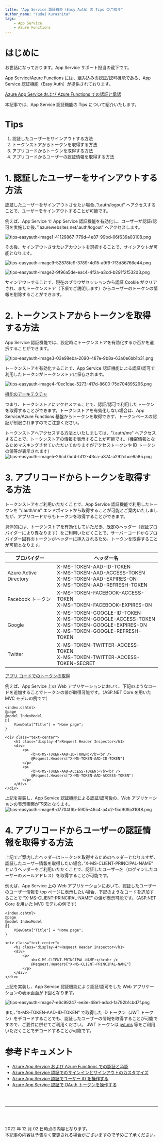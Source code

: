 ```yaml
---
title: "App Service 認証機能（Easy Auth）の Tips のご紹介"
author_name: "Yudai Kurashita"
tags:
    - App Service
    - Azure Functions
---
```



# はじめに
お世話になっております。App Service サポート担当の蔵下です。

App Service/Azure Functions には、組み込みの認証/認可機能である、App Service 認証機能（Easy Auth）が提供されております。

[Azure App Service および Azure Functions での認証と承認](https://learn.microsoft.com/ja-jp/azure/app-service/overview-authentication-authorization)

本記事では、App Service 認証機能の Tips について紹介いたします。

# Tips
1. 認証したユーザーをサインアウトする方法
1. トークンストアからトークンを取得する方法
1. アプリコードからトークンを取得する方法
1. アプリコードからユーザーの認証情報を取得する方法

# 1. 認証したユーザーをサインアウトする方法
認証したユーザーをサインアウトさせたい場合、”/.auth/logout” へアクセスすることで、ユーザーをサインアウトすることが可能です。

例えば、App Service で App Service 認証機能を有効化し、ユーザーが認証/認可を実施した後、”<YourAppServiceName>.azurewebsites.net/.auth/logout” へアクセスします。

![tips-easyauth-image1-41129867-779d-4e87-99bd-06f639a03108.png]({{site.baseurl}}/media/2022/12/tips-easyauth-image1-41129867-779d-4e87-99bd-06f639a03108.png)


その後、サインアウトさせたいアカウントを選択することで、サインアウトが可能となります。

![tips-easyauth-image9-52878fc9-3789-4d15-a9f9-7f3d86766e44.png]({{site.baseurl}}/media/2022/12/tips-easyauth-image9-52878fc9-3789-4d15-a9f9-7f3d86766e44.png)

![tips-easyauth-image2-9f96a5de-eac4-4f2a-a3cd-b291f2f532d3.png]({{site.baseurl}}/media/2022/12/tips-easyauth-image2-9f96a5de-eac4-4f2a-a3cd-b291f2f532d3.png)


サインアウトすることで、現在のブラウザセッションから認証 Cookie がクリアされ、またトークンストア（下項でご説明します）からユーザーのトークンの情報を削除することができます。


# 2. トークンストアからトークンを取得する方法
App Service 認証機能では、設定時にトークンストアを有効化するか否かを選択することができます。

![tips-easyauth-image3-03e98eba-2090-487e-9b8a-63a0e6bb1b31.png]({{site.baseurl}}/media/2022/12/tips-easyauth-image3-03e98eba-2090-487e-9b8a-63a0e6bb1b31.png)

トークンストアを有効化することで、App Service 認証機能による認証/認可で利用したトークンがトークンストアに保存されます。

![tips-easyauth-image4-f0ec1dae-5273-417d-8600-75d704895296.png]({{site.baseurl}}/media/2022/12/tips-easyauth-image4-f0ec1dae-5273-417d-8600-75d704895296.png)

[機能のアーキテクチャ](https://learn.microsoft.com/ja-jp/azure/app-service/overview-authentication-authorization#feature-architecture)


つまり、トークンストアにアクセスすることで、認証/認可で利用したトークンを取得することができます。トークンストアを有効化しない場合は、App Service/Azure Functions 基盤からトークンを取得できず、トークンベースの認証が制限されますのでご注意ください。

トークンストアへアクセスする方法といたしましては、"/.auth/me" へアクセスすることで、トークンストアの情報を表示することが可能です。（機密情報となるためマスキングさせていただいておりますがアクセストークンや ID トークンの値等が表示されます）
![tips-easyauth-image5-26cd75c4-bf12-43ca-a374-a292cbce8a85.png]({{site.baseurl}}/media/2022/12/tips-easyauth-image5-26cd75c4-bf12-43ca-a374-a292cbce8a85.png)

# 3. アプリコードからトークンを取得する方法
トークンストアをご利用いただくことで、App Service 認証機能で利用したトークンを "/.auth/me" エンドポイントから取得することが可能とご案内いたしましたが、アプリコードからもトークンを取得することができます。

具体的には、トークンストアを有効化していただき、既定のヘッダー（認証プロバイダーにより異なります）をご利用いただくことで、サーバーコードからプロバイダー固有のトークンがヘッダーに挿入されるため、トークンを取得することが可能となります。


| プロバイダー | ヘッダー名 |
|--|--|
|Azure Active Directory	  | X-MS-TOKEN-AAD-ID-TOKEN <br>X-MS-TOKEN-AAD-ACCESS-TOKEN <br> X-MS-TOKEN-AAD-EXPIRES-ON <br> X-MS-TOKEN-AAD-REFRESH-TOKEN|
| Facebook トークン | X-MS-TOKEN-FACEBOOK-ACCESS-TOKEN <br> X-MS-TOKEN-FACEBOOK-EXPIRES-ON|
| Google | X-MS-TOKEN-GOOGLE-ID-TOKEN <br> X-MS-TOKEN-GOOGLE-ACCESS-TOKEN <br> X-MS-TOKEN-GOOGLE-EXPIRES-ON <br>X-MS-TOKEN-GOOGLE-REFRESH-TOKEN |
| Twitter |  X-MS-TOKEN-TWITTER-ACCESS-TOKEN <br> X-MS-TOKEN-TWITTER-ACCESS-TOKEN-SECRET|


[アプリ コードでのトークンの取得](https://learn.microsoft.com/ja-jp/azure/app-service/configure-authentication-oauth-tokens#retrieve-tokens-in-app-code)


例えば、App Service 上の Web アプリケーションにおいて、下記のようなコードを追加することでトークンの値が取得可能です。（ASP.NET Core を用いた MVC モデルの例です）

```
<index.cshtml>
@page
@model IndexModel
@{
    ViewData["Title"] = "Home page";
}

<div class="text-center">
    <h1 class="display-4">Request Header Inspector</h1>
    <div>
        <p>
            <b>X-MS-TOKEN-AAD-ID-TOKEN:</b><br />
            @Request.Headers["X-MS-TOKEN-AAD-ID-TOKEN"]
        </p>
        <p>
            <b>X-MS-TOKEN-AAD-ACCESS-TOKEN:</b><br />
            @Request.Headers["X-MS-TOKEN-AAD-ACCESS-TOKEN"]
        </p>
    </div>
</div>
```


上記を実装し、App Service 認証機能による認証/認可後の、Web アプリケーションの表示画面が下図となります。
![tips-easyauth-image8-d7704f6b-5905-48c4-a4c2-15d909a310f8.png]({{site.baseurl}}/media/2022/12/tips-easyauth-image8-d7704f6b-5905-48c4-a4c2-15d909a310f8.png)


# 4. アプリコードからユーザーの認証情報を取得する方法
上記でご案内したヘッダーはトークンを取得するためのヘッダーとなりますが、認証したユーザー情報を取得したい場合、”X-MS-CLIENT-PRINCIPAL-NAME” というヘッダーをご利用いただくことで、認証したユーザー名（ログインしたユーザーのメールアドレス）を取得することが可能です。


例えば、App Service 上の Web アプリケーションにおいて、認証したユーザーのユーザー情報を top ページに表示したい場合、下記のようなコードを追加することで ”X-MS-CLIENT-PRINCIPAL-NAME” の値が表示可能です。（ASP.NET Core を用いた MVC モデルの例です）

```
<index.cshtml>
@page
@model IndexModel
@{
    ViewData["Title"] = "Home page";
}

<div class="text-center">
    <h1 class="display-4">Request Header Inspector</h1>
    <div>
        <p>
            <b>X-MS-CLIENT-PRINCIPAL-NAME:</b><br />
            @Request.Headers["X-MS-CLIENT-PRINCIPAL-NAME"]
        </p>
    </div>
</div>
```


上記を実装し、App Service 認証機能により認証/認可をした Web アプリケーションの表示画面が下図となります。

![tips-easyauth-image7-e6c99247-ee3e-48e1-adcd-fa792b1cbd7f.png]({{site.baseurl}}/media/2022/12/tips-easyauth-image7-e6c99247-ee3e-48e1-adcd-fa792b1cbd7f.png)


また、”X-MS-TOKEN-AAD-ID-TOKEN” で取得した ID トークン（JWT トークン）をデコードすることでも、認証したユーザーの情報を取得することが可能ですので、ご要件に併せてご利用ください。
JWT トークンは [jwt.ms](https://jwt.ms/) 等をご利用いただくことでデコードすることが可能です。


# 参考ドキュメント
- [Azure App Service および Azure Functions での認証と承認](https://learn.microsoft.com/ja-jp/azure/app-service/overview-authentication-authorization)
- [Azure App Service 認証でのサインインとサインアウトのカスタマイズ](https://learn.microsoft.com/ja-jp/azure/app-service/configure-authentication-customize-sign-in-out)
- [Azure App Service 認証でユーザー ID を操作する](https://learn.microsoft.com/ja-jp/azure/app-service/configure-authentication-user-identities)
- [Azure App Service 認証で OAuth トークンを操作する](https://learn.microsoft.com/ja-jp/azure/app-service/configure-authentication-oauth-tokens)

<br>
<br>

---

<br>
<br>

2022 年 12 月 02 日時点の内容となります。<br>
本記事の内容は予告なく変更される場合がございますので予めご了承ください。

<br>
<br>